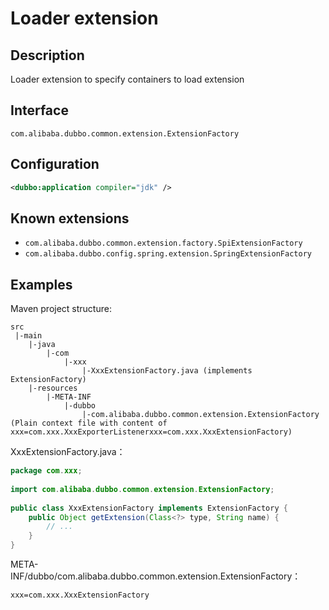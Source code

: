 # Loader extension

## Description

Loader extension to specify containers to load extension

## Interface

`com.alibaba.dubbo.common.extension.ExtensionFactory`

## Configuration

```xml
<dubbo:application compiler="jdk" />
```

## Known extensions

* `com.alibaba.dubbo.common.extension.factory.SpiExtensionFactory`
* `com.alibaba.dubbo.config.spring.extension.SpringExtensionFactory`

## Examples

Maven project structure:

```
src
 |-main
    |-java
        |-com
            |-xxx
                |-XxxExtensionFactory.java (implements ExtensionFactory)
    |-resources
        |-META-INF
            |-dubbo
                |-com.alibaba.dubbo.common.extension.ExtensionFactory (Plain context file with content of xxx=com.xxx.XxxExporterListenerxxx=com.xxx.XxxExtensionFactory)
```

XxxExtensionFactory.java：

```java
package com.xxx;
 
import com.alibaba.dubbo.common.extension.ExtensionFactory;
 
public class XxxExtensionFactory implements ExtensionFactory {
    public Object getExtension(Class<?> type, String name) {
        // ...
    }
}
```

META-INF/dubbo/com.alibaba.dubbo.common.extension.ExtensionFactory：

```properties
xxx=com.xxx.XxxExtensionFactory
```
